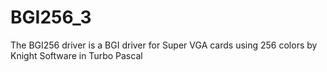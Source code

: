 # BGI256_3
The BGI256 driver is a BGI driver for Super VGA cards using 256 colors by Knight Software in Turbo Pascal
